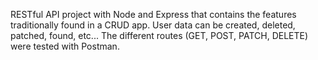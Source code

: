 RESTful API project with Node and Express that contains the features traditionally found in a CRUD app. User data can be created, deleted, patched, found, etc... The different routes (GET, POST, PATCH, DELETE) were tested with Postman.
